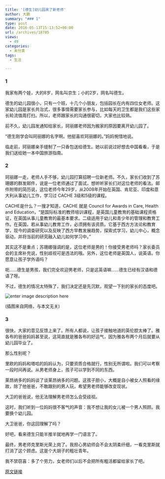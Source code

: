 ```yaml
---
title: '[德生]幼儿园来了新老师'
author: 大鹏
summary: "### 1"
type: post
date: 2016-05-13T15:13:52+00:00
url: /archives/18785
views:
  - 49
categories:
  - 未分类
tags:
  - 生活

---
```

### 1

我家有两个娃，大的8岁，网名叫京生；小的2岁，网名叫德生。

德生的幼儿园很小，只有一个班，十几个小朋友，包括园长在内有四位女老师。这家幼儿园是家长共治式，很多事情需要家长参与，比如每天的卫生都是我们这些家长轮流值周打扫。所以，老师跟家长的沟通很密切，大家也比较熟。

前不久，幼儿园发通知给家长，珂丽娜老师因为搬家的原因要离开幼儿园了。

“德生刚学会叫珂丽娜的名字啊。他挺喜欢珂丽娜的。”妈妈惋惜地说。

临走前，珂丽娜亲手缝制了一只香包送给德生。她以前说过好想去中国看看，于是我们送给她一本中国旅游指南。

### 2

珂丽娜一走，老师人手不够，幼儿园打算招聘一位新老师。不久，家长们收到了苏珊娜的群发邮件，说是一位老师通过了面试，想听听家长们对这位老师的看法。邮件附带的简历说，这位老师今年29岁，从2008年开始在英国、肯尼亚、印度和意大利从事幼儿工作，学习过 CACHE 3级和5级的课程。

CACHE是什么？一搜才知道，CACHE 就是 Council for Awards in Care, Health and Education，“是国际标准的教师培训课程，是英国儿童教育的基础课程资格证，在英国从事儿童教育的最基本要求。二级适用于幼儿和青少年的管理和教育工作。在英国，若从事幼儿教育工作，必须拥有该资质。它基于西方方法论和教育学，现今的调查研究以及反映了西方早教发展趋势，探索式学习，幼儿中心，概念驱动，并将当前的研究融入幼儿如何学习中。”

其实这不是重点；苏珊娜强调的是，这位老师是男的！你接受男老师吗？家长委员会的主席补充说，性别歧视可是违法的哦。另外，这位老师是英国人，说英语。你愿意让孩子学外语吗？

呃……德生是男孩，我们完全欢迎男老师，只是这英语嘛……德生已经有汉语和德语了呀。

不过，德生的情况太特殊了，我们决定还是先沉默，观望一下别的家长的态度吧。

![enter image description here][1]

(插图来自网络，与本文无关)

### 3

很快，大家的意见反馈上来了。所有人都说，让孩子接触地道的英伦腔太棒了。雅各布的爸爸妈妈甚至说，这简直就是雅各布的好运气，因为雅各布两个月后就要从幼儿园毕业了。

那么性别呢？

里欧的妈妈和塔哈的妈妈认为，只要资质合格就行，性别无所谓啦。我们可以考察一段时间再说。从男老师身上，孩子可以学到不同的东西。

莱昂纳多的妈妈谈了谈莱昂纳多的问题。这孩子胆小，大概是自小被女人照看的缘故，除了他爸爸，不敢跟别的男人玩，希望男老师能够改变现状。

大卫的爸爸说，他无法理解男老师怎么会受歧视。

这时，我们听到一位妈妈很不客气的声音：我不想让我的女儿被一个男人照顾。我要换个幼儿园。

大卫爸爸，你这回理解了吗？

好吧，看来德生只能半推半就地再学一门语言了。

最终，男老师克里斯光荣上岗了。我担心男幼师会不会太阴柔纤细，一看克里斯就打消了这个顾虑。这是个大胡子的粗壮青年。

我不禁窃喜：多了个劳力，女老师们以后不会把所有粗活都留给家长了吧。

 [1]: http://www.stalbertgazette.com/apps/pbcsi.dll/bilde?Site=GR&Date=20120613&Category=SAG9603&ArtNo=306139974&Ref=AR

[原文链接](http://dapengde.com/archives/18785)

